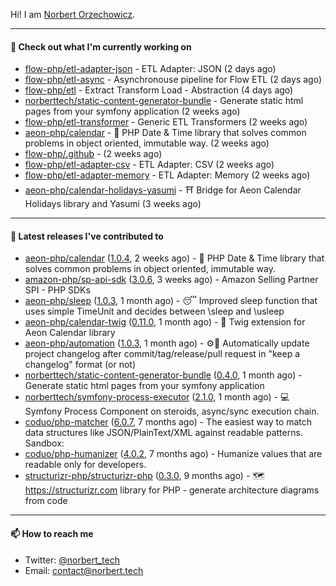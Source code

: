 Hi!
I am [Norbert Orzechowicz](https://norbert.tech/).

---

#### 👷 Check out what I'm currently working on

- [flow-php/etl-adapter-json](https://github.com/flow-php/etl-adapter-json) - ETL Adapter: JSON (2 days ago)
- [flow-php/etl-async](https://github.com/flow-php/etl-async) - Asynchronouse pipeline for Flow ETL  (2 days ago)
- [flow-php/etl](https://github.com/flow-php/etl) - Extract Transform Load - Abstraction (4 days ago)
- [norberttech/static-content-generator-bundle](https://github.com/norberttech/static-content-generator-bundle) - Generate static html pages from your symfony application (2 weeks ago)
- [flow-php/etl-transformer](https://github.com/flow-php/etl-transformer) - Generic ETL Transformers (2 weeks ago)
- [aeon-php/calendar](https://github.com/aeon-php/calendar) - 📅 PHP Date &amp; Time library that solves common problems in object oriented, immutable way.  (2 weeks ago)
- [flow-php/.github](https://github.com/flow-php/.github) -  (2 weeks ago)
- [flow-php/etl-adapter-csv](https://github.com/flow-php/etl-adapter-csv) - ETL Adapter: CSV (2 weeks ago)
- [flow-php/etl-adapter-memory](https://github.com/flow-php/etl-adapter-memory) - ETL Adapter: Memory (2 weeks ago)
- [aeon-php/calendar-holidays-yasumi](https://github.com/aeon-php/calendar-holidays-yasumi) - ⛩ Bridge for Aeon Calendar Holidays library and Yasumi (3 weeks ago)

---

#### 🔭 Latest releases I've contributed to

- [aeon-php/calendar](https://github.com/aeon-php/calendar) ([1.0.4](https://github.com/aeon-php/calendar/releases/tag/1.0.4), 2 weeks ago) - 📅 PHP Date &amp; Time library that solves common problems in object oriented, immutable way. 
- [amazon-php/sp-api-sdk](https://github.com/amazon-php/sp-api-sdk) ([3.0.6](https://github.com/amazon-php/sp-api-sdk/releases/tag/3.0.6), 3 weeks ago) - Amazon Selling Partner SPI - PHP SDKs
- [aeon-php/sleep](https://github.com/aeon-php/sleep) ([1.0.3](https://github.com/aeon-php/sleep/releases/tag/1.0.3), 1 month ago) - 😴 Improved sleep function that uses simple TimeUnit and decides between \sleep and \usleep
- [aeon-php/calendar-twig](https://github.com/aeon-php/calendar-twig) ([0.11.0](https://github.com/aeon-php/calendar-twig/releases/tag/0.11.0), 1 month ago) - 🌱 Twig extension for Aeon Calendar library 
- [aeon-php/automation](https://github.com/aeon-php/automation) ([1.0.3](https://github.com/aeon-php/automation/releases/tag/1.0.3), 1 month ago) - ⚙️📝 Automatically update project changelog after commit/tag/release/pull request in &#34;keep a changelog&#34; format (or not) 
- [norberttech/static-content-generator-bundle](https://github.com/norberttech/static-content-generator-bundle) ([0.4.0](https://github.com/norberttech/static-content-generator-bundle/releases/tag/0.4.0), 1 month ago) - Generate static html pages from your symfony application
- [norberttech/symfony-process-executor](https://github.com/norberttech/symfony-process-executor) ([2.1.0](https://github.com/norberttech/symfony-process-executor/releases/tag/2.1.0), 1 month ago) - 💻 Symfony Process Component on steroids, async/sync execution chain.
- [coduo/php-matcher](https://github.com/coduo/php-matcher) ([6.0.7](https://github.com/coduo/php-matcher/releases/tag/6.0.7), 7 months ago) - The easiest way to match data structures like JSON/PlainText/XML against readable patterns. Sandbox:
- [coduo/php-humanizer](https://github.com/coduo/php-humanizer) ([4.0.2](https://github.com/coduo/php-humanizer/releases/tag/4.0.2), 7 months ago) - Humanize values that are readable only for developers.
- [structurizr-php/structurizr-php](https://github.com/structurizr-php/structurizr-php) ([0.3.0](https://github.com/structurizr-php/structurizr-php/releases/tag/0.3.0), 9 months ago) - 🗺 https://structurizr.com library for PHP - generate architecture diagrams from code

---

#### 📫 How to reach me

- Twitter: [@norbert_tech](https://twitter.com/norbert_tech)
- Email: [contact@norbert.tech](mailto://contact@norbert.tech)